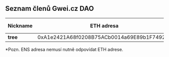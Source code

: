 ## Seznam členů Gwei.cz DAO


Nickname        | ETH adresa                                  | ENS*               | Pozván členem | Členem od
---             | ---                                         | ---                | ---           | ---
**tree**        | 0xA1e2421A68f0208B75ACb0014a69E89b1F7492ea  | tree.gweicz.eth    | -             | -

*Pozn. ENS adresa nemusí nutně odpovídat ETH adrese.
